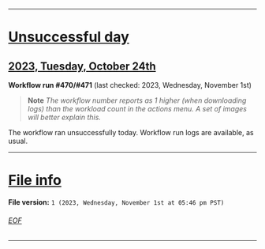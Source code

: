 
***

# [Unsuccessful day](#Unsuccessful-day)

## [2023, Tuesday, October 24th](#2023-Tuesday-October-24th)

**Workflow run #470/#471** (last checked: 2023, Wednesday, November 1st)

> **Note** _The workflow number reports as 1 higher (when downloading logs) than the workload count in the actions menu. A set of images will better explain this._

The workflow ran unsuccessfully today. Workflow run logs are available, as usual.

***

# [File info](#File-info)

**File version:** `1 (2023, Wednesday, November 1st at 05:46 pm PST)`

###### [EOF](#EOF)

***
